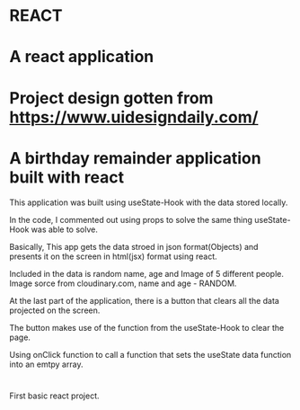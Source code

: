 # REACT
# A react application

# Project design gotten from https://www.uidesigndaily.com/ 

# A birthday remainder application built with react

This application was built using useState-Hook with the data stored locally.

In the code, I commented out using props to solve the same thing useState-Hook was able to solve.


Basically, This app gets the data stroed in json format(Objects) and presents it on the screen in html(jsx) format using react.

Included in the data is random name, age and Image of 5 different people. Image sorce from cloudinary.com, name and age - RANDOM.

At the last part of the application, there is a button that clears all the data projected on the screen. 

The button makes use of the function from the useState-Hook to clear the page.

Using onClick function to call a function that sets the useState data function into an emtpy array.
#
#
#

#
#
#

#
#

#
#
#
##

#
#
##
#
#
 First basic react project. 
